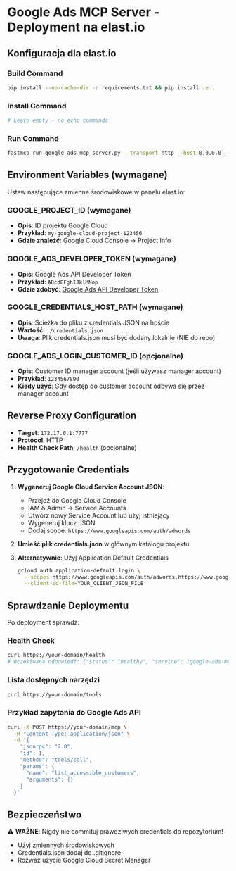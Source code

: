 # Google Ads MCP Server - Deployment na elast.io

## Konfiguracja dla elast.io

### Build Command
```bash
pip install --no-cache-dir -r requirements.txt && pip install -e .
```

### Install Command
```bash
# Leave empty - no echo commands
```

### Run Command
```bash
fastmcp run google_ads_mcp_server.py --transport http --host 0.0.0.0 --port 7777
```

## Environment Variables (wymagane)

Ustaw następujące zmienne środowiskowe w panelu elast.io:

### **GOOGLE_PROJECT_ID** (wymagane)
- **Opis**: ID projektu Google Cloud
- **Przykład**: `my-google-cloud-project-123456`
- **Gdzie znaleźć**: Google Cloud Console -> Project Info

### **GOOGLE_ADS_DEVELOPER_TOKEN** (wymagane)
- **Opis**: Google Ads API Developer Token
- **Przykład**: `ABcdEFghIJklMNop` 
- **Gdzie zdobyć**: [Google Ads API Developer Token](https://developers.google.com/google-ads/api/docs/get-started/dev-token)

### **GOOGLE_CREDENTIALS_HOST_PATH** (wymagane)
- **Opis**: Ścieżka do pliku z credentials JSON na hoście
- **Wartość**: `./credentials.json`
- **Uwaga**: Plik credentials.json musi być dodany lokalnie (NIE do repo)

### **GOOGLE_ADS_LOGIN_CUSTOMER_ID** (opcjonalne)
- **Opis**: Customer ID manager account (jeśli używasz manager account)
- **Przykład**: `1234567890`
- **Kiedy użyć**: Gdy dostęp do customer account odbywa się przez manager account

## Reverse Proxy Configuration

- **Target**: `172.17.0.1:7777`
- **Protocol**: HTTP
- **Health Check Path**: `/health` (opcjonalne)

## Przygotowanie Credentials

1. **Wygeneruj Google Cloud Service Account JSON**:
   - Przejdź do Google Cloud Console
   - IAM & Admin -> Service Accounts
   - Utwórz nowy Service Account lub użyj istniejący
   - Wygeneruj klucz JSON
   - Dodaj scope: `https://www.googleapis.com/auth/adwords`

2. **Umieść plik credentials.json** w głównym katalogu projektu

3. **Alternatywnie**: Użyj Application Default Credentials
   ```bash
   gcloud auth application-default login \
     --scopes https://www.googleapis.com/auth/adwords,https://www.googleapis.com/auth/cloud-platform \
     --client-id-file=YOUR_CLIENT_JSON_FILE
   ```

## Sprawdzanie Deploymentu

Po deployment sprawdź:

### Health Check
```bash
curl https://your-domain/health
# Oczekiwana odpowiedź: {"status": "healthy", "service": "google-ads-mcp-wrapper"}
```

### Lista dostępnych narzędzi
```bash
curl https://your-domain/tools
```

### Przykład zapytania do Google Ads API
```bash
curl -X POST https://your-domain/mcp \
  -H "Content-Type: application/json" \
  -d '{
    "jsonrpc": "2.0",
    "id": 1,
    "method": "tools/call",
    "params": {
      "name": "list_accessible_customers",
      "arguments": {}
    }
  }'
```

## Bezpieczeństwo

⚠️ **WAŻNE**: Nigdy nie commituj prawdziwych credentials do repozytorium!
- Użyj zmiennych środowiskowych
- Credentials.json dodaj do .gitignore
- Rozważ użycie Google Cloud Secret Manager